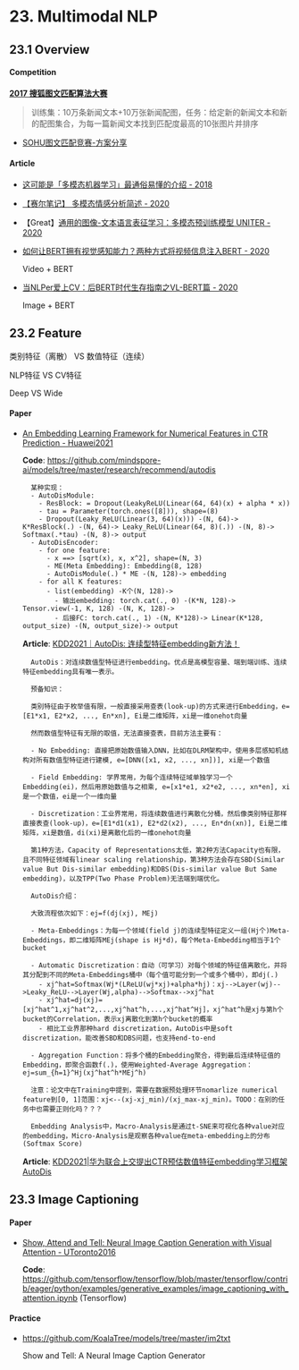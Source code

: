 
# 23. Multimodal NLP

## 23.1 Overview

#### Competition

**[2017 搜狐图文匹配算法大赛](https://biendata.com/competition/luckydata/)**

> 训练集：10万条新闻文本+10万张新闻配图，任务：给定新的新闻文本和新的配图集合，为每一篇新闻文本找到匹配度最高的10张图片并排序 

- [SOHU图文匹配竞赛-方案分享](https://blog.csdn.net/wzmsltw/article/details/73330439)

#### Article

- [这可能是「多模态机器学习」最通俗易懂的介绍 - 2018](https://zhuanlan.zhihu.com/p/53511144)

- [【赛尔笔记】 多模态情感分析简述 - 2020](https://mp.weixin.qq.com/s?__biz=MzI4MDYzNzg4Mw==&mid=2247492349&idx=6&sn=40bec66b380eb190d1c3e61918701f8b)

- 【Great】[通用的图像-文本语言表征学习：多模态预训练模型 UNITER - 2020](https://mp.weixin.qq.com/s/GxQ27vY5naaAXtp_ZTV0ZA)

- [如何让BERT拥有视觉感知能力？两种方式将视频信息注入BERT - 2020](https://mp.weixin.qq.com/s?__biz=MzIwNzc2NTk0NQ==&mid=2247485842&idx=1&sn=cc24542d51e17533781d5c60bd693cec)

    Video + BERT

- [当NLPer爱上CV：后BERT时代生存指南之VL-BERT篇 - 2020](https://mp.weixin.qq.com/s/s5YIG6rBEy6fZkFLh-CzoA)

    Image + BERT


## 23.2 Feature

类别特征（离散） VS 数值特征（连续）

NLP特征 VS CV特征

Deep VS Wide


#### Paper 

- [An Embedding Learning Framework for Numerical Features in CTR Prediction - Huawei2021](https://arxiv.org/abs/2012.08986)

    **Code**: https://github.com/mindspore-ai/models/tree/master/research/recommend/autodis

        某种实现：
        - AutoDisModule: 
          - ResBlock: = Dropout(LeakyReLU(Linear(64, 64)(x) + alpha * x))
          - tau = Parameter(torch.ones([8])), shape=(8)
          - Dropout(Leaky_ReLU(Linear(3, 64)(x))) -(N, 64)-> K*ResBlock(.) -(N, 64)-> Leaky_ReLU(Linear(64, 8)(.)) -(N, 8)-> Softmax(.*tau) -(N, 8)-> output
        - AutoDisEncoder:
          - for one feature:
            - x ==> [sqrt(x), x, x^2], shape=(N, 3)
            - ME(Meta Embedding): Embedding(8, 128)
            - AutoDisModule(.) * ME -(N, 128)-> embedding 
          - for all K features:
            - list(embedding) -K个(N, 128)-> 
              - 输出embedding: torch.cat(., 0) -(K*N, 128)-> Tensor.view(-1, K, 128) -(N, K, 128)-> 
              - 后接FC: torch.cat(., 1) -(N, K*128)-> Linear(K*128, output_size) -(N, output_size)-> output

    **Article**: [KDD2021｜AutoDis: 连续型特征embedding新方法！](https://zhuanlan.zhihu.com/p/436036309)

        AutoDis：对连续数值型特征进行embedding。优点是高模型容量、端到端训练、连续特征embedding具有唯一表示。

        预备知识：
        
        类别特征由于枚举值有限，一般直接采用查表(look-up)的方式来进行Embedding，e=[E1*x1, E2*x2, ..., En*xn], Ei是二维矩阵，xi是一维onehot向量
        
        然而数值型特征有无限的取值，无法直接查表，目前方法主要有：

        - No Embedding: 直接把原始数值输入DNN，比如在DLRM架构中，使用多层感知机结构对所有数值型特征进行建模, e=[DNN([x1, x2, ..., xn])], xi是一个数值

        - Field Embedding: 学界常用，为每个连续特征域单独学习一个Embedding(ei)，然后用原始数值与之相乘, e=[x1*e1, x2*e2, ..., xn*en], xi是一个数值，ei是一个一维向量
        
        - Discretization：工业界常用，将连续数值进行离散化分桶，然后像类别特征那样直接表查(look-up)，e=[E1*d1(x1), E2*d2(x2), ..., En*dn(xn)], Ei是二维矩阵，xi是数值，di(xi)是离散化后的一维onehot向量

        第1种方法，Capacity of Representations太低，第2种方法Capacity也有限，且不同特征领域有linear scaling relationship，第3种方法会存在SBD(Similar value But Dis-similar embedding)和DBS(Dis-similar value But Same embedding)，以及TPP(Two Phase Problem)无法端到端优化。

        AutoDis介绍：

        大致流程依次如下：ej=f(dj(xj), MEj)
        
        - Meta-Embeddings：为每一个领域(field j)的连续型特征定义一组(Hj个)Meta-Embeddings，即二维矩阵MEj(shape is Hj*d)，每个Meta-Embedding相当于1个bucket
        
        - Automatic Discretization：自动（可学习）对每个领域的特征值离散化，并将其分配到不同的Meta-Embeddings桶中（每个值可能分到一个或多个桶中），即dj(.)
          - xj^hat=Softmax(Wj*(LReLU(wj*xj)+alpha*hj)：xj-->Layer(wj)-->Leaky_ReLU-->Layer(Wj,alpha)-->Softmax-->xj^hat
          - xj^hat=dj(xj)=[xj^hat^1,xj^hat^2,...,xj^hat^h,...,xj^hat^Hj]，xj^hat^h是xj与第h个bucket的Correlation，表示xj离散化到第h个bucket的概率
          - 相比工业界那种hard discretization，AutoDis中是soft discretization，能改善SBD和DBS问题，也支持end-to-end
         
        - Aggregation Function：将多个桶的Embedding聚合，得到最后连续特征值的Embedding，即聚合函数f(.)，使用Weighted-Average Aggregation：ej=sum_{h=1}^Hj(xj^hat^h*MEj^h)

        注意：论文中在Training中提到，需要在数据预处理环节nomarlize numerical feature到[0, 1]范围：xj<--(xj-xj_min)/(xj_max-xj_min)。TODO：在别的任务中也需要正则化吗？？？

        Embedding Analysis中，Macro-Analysis是通过t-SNE来可视化各种value对应的embedding，Micro-Analysis是观察各种value在meta-embedding上的分布(Softmax Score)
        

    **Article**: [KDD2021|华为联合上交提出CTR预估数值特征embedding学习框架AutoDis](https://blog.csdn.net/hestendelin/article/details/122314822)


## 23.3 Image Captioning

#### Paper

- [Show, Attend and Tell: Neural Image Caption Generation with Visual Attention - UToronto2016](https://arxiv.org/abs/1502.03044)

    **Code**: <https://github.com/tensorflow/tensorflow/blob/master/tensorflow/contrib/eager/python/examples/generative_examples/image_captioning_with_attention.ipynb> (Tensorflow)


#### Practice

- <https://github.com/KoalaTree/models/tree/master/im2txt>

    Show and Tell: A Neural Image Caption Generator